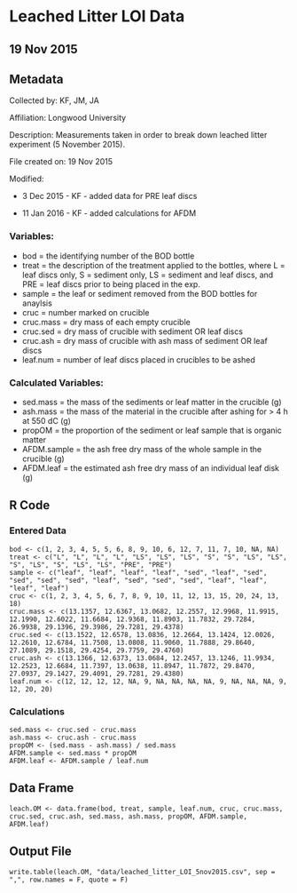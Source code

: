 # Leached Litter LOI Data

## 19 Nov 2015

## Metadata

Collected by: KF, JM, JA 

Affiliation: Longwood University

Description: Measurements taken in order to break down leached litter experiment (5 November 2015). 

File created on:  19 Nov 2015

Modified:

* 3 Dec 2015 - KF - added data for PRE leaf discs

* 11 Jan 2016 - KF - added calculations for AFDM

### Variables:

* bod = the identifying number of the BOD bottle
* treat = the description of the treatment applied to the bottles, where L = leaf discs only, S = sediment only, LS = sediment and leaf discs, and PRE = leaf discs prior to being placed in the exp.
* sample = the leaf or sediment removed from the BOD bottles for anaylsis
* cruc = number marked on crucible
* cruc.mass = dry mass of each empty crucible
* cruc.sed = dry mass of crucible with sediment OR leaf discs
* cruc.ash = dry mass of crucible with ash mass of sediment OR leaf discs
* leaf.num = number of leaf discs placed in crucibles to be ashed

### Calculated Variables:

* sed.mass = the mass of the sediments or leaf matter in the crucible (g)
* ash.mass = the mass of the material in the crucible after ashing for > 4 h at 550 dC (g)
* propOM = the proportion of the sediment or leaf sample that is organic matter
* AFDM.sample = the ash free dry mass of the whole sample in the crucible (g)
* AFDM.leaf = the estimated ash free dry mass of an individual leaf disk (g)

## R Code
### Entered Data

    bod <- c(1, 2, 3, 4, 5, 5, 6, 8, 9, 10, 6, 12, 7, 11, 7, 10, NA, NA)
    treat <- c("L", "L", "L", "L", "LS", "LS", "LS", "S", "S", "LS", "LS", "S", "LS", "S", "LS", "LS", "PRE", "PRE")
    sample <- c("leaf", "leaf", "leaf", "leaf", "sed", "leaf", "sed", "sed", "sed", "sed", "leaf", "sed", "sed", "sed", "leaf", "leaf", "leaf", "leaf")
    cruc <- c(1, 2, 3, 4, 5, 6, 7, 8, 9, 10, 11, 12, 13, 15, 20, 24, 13, 18)
    cruc.mass <- c(13.1357, 12.6367, 13.0682, 12.2557, 12.9968, 11.9915, 12.1990, 12.6022, 11.6684, 12.9368, 11.8903, 11.7832, 29.7284, 26.9938, 29.1396, 29.3986, 29.7281, 29.4378)
    cruc.sed <- c(13.1522, 12.6578, 13.0836, 12.2664, 13.1424, 12.0026, 12.2610, 12.6784, 11.7508, 13.0808, 11.9060, 11.7888, 29.8640, 27.1089, 29.1518, 29.4254, 29.7759, 29.4760)
    cruc.ash <- c(13.1366, 12.6373, 13.0684, 12.2457, 13.1246, 11.9934, 12.2523, 12.6684, 11.7397, 13.0638, 11.8947, 11.7872, 29.8470, 27.0937, 29.1427, 29.4091, 29.7281, 29.4380)
    leaf.num <- c(12, 12, 12, 12, NA, 9, NA, NA, NA, NA, 9, NA, NA, NA, 9, 12, 20, 20)

### Calculations

    sed.mass <- cruc.sed - cruc.mass
    ash.mass <- cruc.ash - cruc.mass
    propOM <- (sed.mass - ash.mass) / sed.mass
    AFDM.sample <- sed.mass * propOM
    AFDM.leaf <- AFDM.sample / leaf.num    

## Data Frame

    leach.OM <- data.frame(bod, treat, sample, leaf.num, cruc, cruc.mass, cruc.sed, cruc.ash, sed.mass, ash.mass, propOM, AFDM.sample, AFDM.leaf)

## Output File 

    write.table(leach.OM, "data/leached_litter_LOI_5nov2015.csv", sep = ",", row.names = F, quote = F) 
